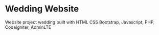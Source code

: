 # Wedding Website
Website project wedding built with HTML CSS Bootstrap, Javascript, PHP, Codeigniter, AdminLTE
